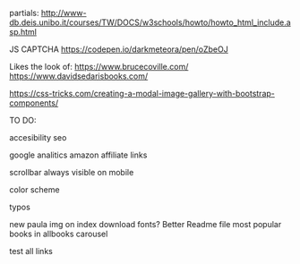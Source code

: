 

partials:
http://www-db.deis.unibo.it/courses/TW/DOCS/w3schools/howto/howto_html_include.asp.html

JS CAPTCHA
https://codepen.io/darkmeteora/pen/oZbeOJ

Likes the look of:
https://www.brucecoville.com/
https://www.davidsedarisbooks.com/

<!-- bootstrap modal carouse -->
https://css-tricks.com/creating-a-modal-image-gallery-with-bootstrap-components/

TO DO:
<!-- Lower img file size -->
accesibility
seo
<!-- cross browser consistency -->
google analitics
amazon affiliate links
<!-- pages for series -->
<!-- lightbox -->
<!-- apple tv on amber brown page -->
<!-- icons on every page -->
<!-- meta data on every page -->
scrollbar always visible on mobile
<!-- book mobile dropdown centered -->
color scheme
<!-- Captcha for contact page? -->
<!-- progressive image loading -->
typos
<!-- each page has a 'top' anchor tag -->
new paula img on index
download fonts?
Better Readme file
most popular books in allbooks carousel
<!-- CSS validation -->
<!-- HTML or XHTML validation -->
test all links